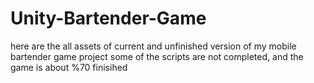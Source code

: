 # Unity-Bartender-Game
here are the all assets of current and unfinished version of my mobile bartender game project
some of the scripts are not completed, and the game is about %70 finisihed
